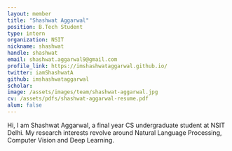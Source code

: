 ```yaml
---
layout: member
title: "Shashwat Aggarwal"
position: B.Tech Student
type: intern
organization: NSIT
nickname: shashwat
handle: shashwat
email: shashwat.aggarwal9@gmail.com
profile_link: https://imshashwataggarwal.github.io/
twitter: iamShashwatA
github: imshashwataggarwal
scholar: 
image: /assets/images/team/shashwat-aggarwal.jpg
cv: /assets/pdfs/shashwat-aggarwal-resume.pdf
alum: false
---
```

Hi, I am Shashwat Aggarwal, a final year CS undergraduate student at NSIT Delhi. My research interests revolve around Natural Language Processing, Computer Vision and Deep Learning.